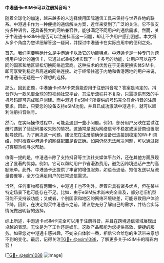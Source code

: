 **中港通卡eSIM卡可以注册抖音吗？**

随着全球化的加速，越来越多的人选择使用国际通信工具来保持与世界各地的联系。中港通卡作为一种便捷的通信解决方案，近年来受到了广泛的关注。它不仅支持多种语言，还具备强大的网络兼容性，能够满足不同用户的通信需求。然而，关于中港通卡eSIM卡是否可以注册抖音这一问题，却让不少用户感到困惑。本文将从多个角度为您详细解答这一疑问，并探讨中港通卡在实际应用中的便利之处。

首先，我们需要明确什么是中港通卡以及它的功能特点。中港通卡是一种专门为跨境用户设计的通信卡，它通过eSIM技术实现了一卡多号的功能，让用户可以在不同的国家和地区轻松切换网络运营商。这种技术的优势在于无需更换实体SIM卡，即可享受到稳定且高速的网络连接。对于经常往返于内地和香港两地的用户来说，中港通卡无疑是一个理想的选择。

那么，回到正题，中港通卡eSIM卡究竟能否用于注册抖音呢？答案是肯定的。抖音作为一款风靡全球的短视频社交平台，其注册流程并不复杂，只需提供有效的手机号码即可完成账户创建。而中港通卡eSIM卡所提供的号码完全符合抖音的注册要求。因此，只要您的设备支持eSIM功能，并且已成功激活中港通卡，就可以顺利注册抖音账号。

然而，在实际操作过程中，可能会遇到一些小问题。例如，部分用户反映在尝试注册时遇到了验证码接收失败的情况。这通常是因为网络信号不稳定或运营商设置限制导致的。为了解决这一问题，建议您在注册前确保设备已连接到稳定的Wi-Fi网络，同时检查中港通卡的网络配置是否正确。如果仍然无法解决问题，可以通过拨打客服热线寻求帮助。

值得一提的是，中港通卡除了支持抖音等主流社交媒体平台外，还在其他方面展现出了显著的优势。例如，它可以帮助用户节省漫游费用，避免因跨境通话产生的高额账单。此外，中港通卡还提供了丰富的增值服务，如语音通话、短信发送以及流量套餐等，全方位满足用户的日常通信需求。

当然，任何事物都有两面性，中港通卡也不例外。尽管它具有诸多优点，但在某些特定场景下也可能存在不足。比如，由于eSIM技术尚未完全普及，部分老旧机型可能不支持该功能；又或者，个别国家和地区的网络环境较差，可能导致用户体验下降。因此，在决定购买中港通卡之前，建议您充分了解自己的需求，并结合实际情况做出明智的选择。

综上所述，中港通卡eSIM卡完全可以用于注册抖音，并且在跨境通信领域展现出卓越的表现。无论是为了工作还是娱乐，这款产品都能为您提供高效、便捷的服务。如果您对中港通卡感兴趣，不妨亲自体验一番，相信它会给您的生活带来意想不到的变化。最后，记得关注[TG💪+ @esim1088](https://t.me/s/esim1088)，了解更多关于eSIM卡的精彩内容！

[[TG💪+ @esim1088](https://t.me/s/esim1088) ![Image](https://i.postimg.cc/4NQfJmqS/Snipaste-2025-05-13-00-14-12.png)]